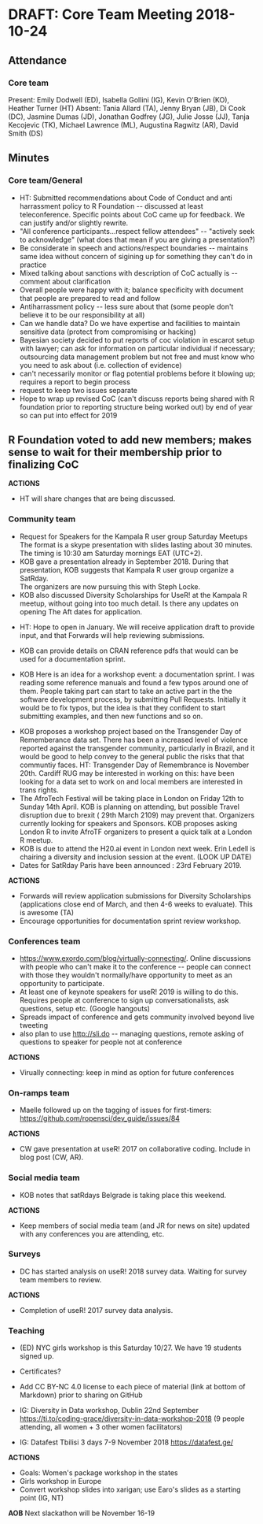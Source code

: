 # DRAFT: Core Team Meeting 2018-10-24

## Attendance

### Core team

Present: Emily Dodwell (ED), Isabella Gollini (IG), Kevin O'Brien (KO), Heather Turner (HT)
Absent: Tania Allard (TA), Jenny Bryan (JB), Di Cook (DC), Jasmine Dumas (JD), Jonathan Godfrey (JG), Julie Josse (JJ), Tanja Kecojevic (TK), Michael Lawrence (ML),  Augustina Ragwitz (AR), David Smith (DS)

## Minutes

### Core team/General
- HT: Submitted recommendations about Code of Conduct and anti harrassment policy to R Foundation -- discussed at least teleconference. Specific points about CoC came up for feedback.  We can justify and/or slightly rewrite.
- "All conference participants...respect fellow attendees" -- "actively seek to acknowledge" (what does that mean if you are giving a presentation?)
- Be considerate in speech and actions/respect boundaries -- maintains same idea without concern of sigining up for something they can't do in practice
- Mixed talking about sanctions with description of CoC actually is -- comment about clarification
- Overall people were happy with it; balance specificity with document that people are prepared to read and follow
- Antiharrassment policy -- less sure about that (some people don't believe it to be our responsibility at all)
- Can we handle data?  Do we have expertise and facilities to maintain sensitive data (protect from compromising or hacking)
- Bayesian society decided to put reports of coc violation in escarot setup with lawyer; can ask for information on particular individual if necessary; outsourcing data management problem but not free and must know who you need to ask about (i.e. collection of evidence)
- can't necessarily monitor or flag potential problems before it blowing up; requires a report to begin process
- request to keep two issues separate
- Hope to wrap up revised CoC (can't discuss reports being shared with R foundation prior to reporting structure being worked out) by end of year so can put into effect for 2019

## R Foundation voted to add new members; makes sense to wait for their membership prior to finalizing CoC

**ACTIONS**
- HT will share changes that are being discussed.

### Community team

* Request for Speakers for the Kampala R user group Saturday Meetups The format is a skype presentation with slides lasting about 30 minutes. 
   The timing is 10:30 am Saturday mornings EAT (UTC+2).
* KOB gave a presentation already in September 2018. During that presentation, KOB suggests that Kampala R user group organize a SatRday.  
  The organizers are now pursuing this with Steph Locke.  
* KOB also discussed Diversity Scholarships for UseR! at the Kampala R meetup, without going into too much detail. Is there any updates on opening The Aft dates for application.
- HT: Hope to open in January. We will receive application draft to provide input, and that Forwards will help reviewing submissions.
* KOB can provide details on CRAN reference pdfs that would can be used for a documentation sprint.
- KOB Here is an idea for a workshop event: a documentation sprint. I was reading some reference manuals and found a few typos around one of them. People taking part can start to take an active part in the the software development process, by submitting Pull Requests.
Initially it would be to fix typos, but the idea is that they confident to start submitting examples, and then new functions and so on.
* KOB proposes a workshop project based on the Transgender Day of Rememberance data set. There has been a increased level of violence reported against the transgender community,  particularly in Brazil, and it would be good to help convey to the general public the risks that that communtiy faces. HT: Transgender Day of Remembrance is November 20th. Cardiff RUG may be interested in working on this: have been looking for a data set to work on and local members are interested in trans rights.
* The AfroTech Festival will be taking place in London on Friday 12th to Sunday 14th April. KOB is planning on attending, but possible Travel disruption due to brexit ( 29th March 2109) may prevent that. Organizers currently looking for speakers and Sponsors. KOB proposes asking London R to invite AfroTF organizers to present a quick talk at a London R meetup. 
* KOB is due to attend the H20.ai event in London next week. Erin Ledell is chairing a diversity and inclusion session at the event. (LOOK UP DATE)
* Dates for SatRday Paris have been announced : 23rd February 2019.

**ACTIONS**
- Forwards will review application submissions for Diversity Scholarships (applications close end of March, and then 4-6 weeks to evaluate). This is awesome (TA)
- Encourage opportunities for documentation sprint review workshop.

### Conferences team

- https://www.exordo.com/blog/virtually-connecting/. 
Online discussions with people who can't make it to the conference -- people can connect with those they wouldn't normally/have opportunity to meet as an opportunity to participate.
- At least one of keynote speakers for useR! 2019 is willing to do this. Requires people at conference to sign up conversationalists, ask questions, setup etc. (Google hangouts)
- Spreads impact of conference and gets community involved beyond live tweeting
- also plan to use http://sli.do -- managing questions, remote asking of questions to speaker for people not at conference

**ACTIONS**
- Virually connecting: keep in mind as option for future conferences

### On-ramps team

- Maelle followed up on the tagging of issues for first-timers: https://github.com/ropensci/dev_guide/issues/84 


**ACTIONS**
- CW gave presentation at useR! 2017 on collaborative coding. Include in blog post (CW, AR).

### Social media team

* KOB notes that satRdays Belgrade is taking place this weekend. 

**ACTIONS**
- Keep members of social media team (and JR for news on site) updated with any conferences you are attending, etc.

### Surveys
- DC has started analysis on useR! 2018 survey data.  Waiting for survey team members to review.

**ACTIONS**
- Completion of useR! 2017 survey data analysis.

### Teaching
- (ED) NYC girls workshop is this Saturday 10/27. We have 19 students signed up.
- Certificates?
- Add CC BY-NC 4.0 license to each piece of material (link at bottom of Markdown) prior to sharing on GitHub

- IG: Diversity in Data workshop, Dublin 22nd September https://ti.to/coding-grace/diversity-in-data-workshop-2018 (9 people attending, all women + 3 other women facilitators)

- IG: Datafest Tbilisi 3 days 7-9 November 2018 https://datafest.ge/

**ACTIONS**
- Goals: Women's package workshop in the states
- Girls workshop in Europe
- Convert workshop slides into xarigan; use Earo's slides as a starting point (IG, NT)

**AOB**
Next slackathon will be November 16-19
